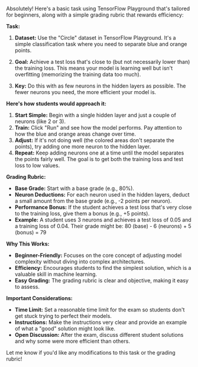 Absolutely! Here's a basic task using TensorFlow Playground that's tailored for beginners, along with a simple grading rubric that rewards efficiency:

**Task:**

1. **Dataset:** Use the "Circle" dataset in TensorFlow Playground. It's a simple classification task where you need to separate blue and orange points.

2. **Goal:**  Achieve a test loss that's close to (but not necessarily lower than) the training loss. This means your model is learning well but isn't overfitting (memorizing the training data too much).

3. **Key:** Do this with as few neurons in the hidden layers as possible. The fewer neurons you need, the more efficient your model is.

**Here's how students would approach it:**

1. **Start Simple:** Begin with a single hidden layer and just a couple of neurons (like 2 or 3).
2. **Train:** Click "Run" and see how the model performs. Pay attention to how the blue and orange areas change over time.
3. **Adjust:** If it's not doing well (the colored areas don't separate the points), try adding one more neuron to the hidden layer.
4. **Repeat:** Keep adding neurons one at a time until the model separates the points fairly well.  The goal is to get both the training loss and test loss to low values.

**Grading Rubric:**

* **Base Grade:** Start with a base grade (e.g., 80%).
* **Neuron Deductions:** For each neuron used in the hidden layers, deduct a small amount from the base grade (e.g., -2 points per neuron).
* **Performance Bonus:** If the student achieves a test loss that's very close to the training loss, give them a bonus (e.g., +5 points).
* **Example:**  A student uses 3 neurons and achieves a test loss of 0.05 and a training loss of 0.04. Their grade might be: 80 (base) - 6 (neurons) + 5 (bonus) = 79

**Why This Works:**

* **Beginner-Friendly:**  Focuses on the core concept of adjusting model complexity without diving into complex architectures.
* **Efficiency:** Encourages students to find the simplest solution, which is a valuable skill in machine learning.
* **Easy Grading:** The grading rubric is clear and objective, making it easy to assess.

**Important Considerations:**

* **Time Limit:** Set a reasonable time limit for the exam so students don't get stuck trying to perfect their models.
* **Instructions:** Make the instructions very clear and provide an example of what a "good" solution might look like.
* **Open Discussion:** After the exam, discuss different student solutions and why some were more efficient than others.

Let me know if you'd like any modifications to this task or the grading rubric! 
